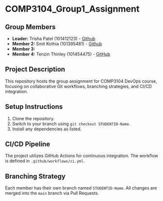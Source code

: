 # COMP3104_Group1_Assignment
## Group Members
- **Leader:** Trisha Patel (101412123) - [Github](https://github.com/tripatel)
- **Member 2:** Smit Kothia (101395481) - [Github](https://github.com/SmitKothia)
- **Member 3:** 
- **Member 4:** Tenzin Thinley (101454475) - [GitHub](http://github.com/21Tenzin)
## Project Description
This repository hosts the group assignment for COMP3104 DevOps course, focusing on 
collaborative Git workflows, branching strategies, and CI/CD integration.
## Setup Instructions
1. Clone the repository.
2. Switch to your branch using `git checkout STUDENTID-Name`.
3. Install any dependencies as listed.
## CI/CD Pipeline
The project utilizes GitHub Actions for continuous integration. The workflow is defined 
in `.github/workflows/ci.yml`.
## Branching Strategy
Each member has their own branch named `STUDENTID-Name`. All changes are 
merged into the `main` branch via Pull Requests.
